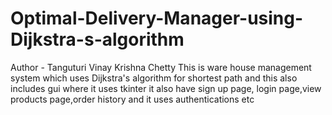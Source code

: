 # Optimal-Delivery-Manager-using-Dijkstra-s-algorithm
Author - Tanguturi Vinay Krishna Chetty
This is ware house management system which uses Dijkstra's algorithm for shortest path and this also includes gui where it uses tkinter it also have sign up page, login page,view products page,order history and it uses authentications etc
